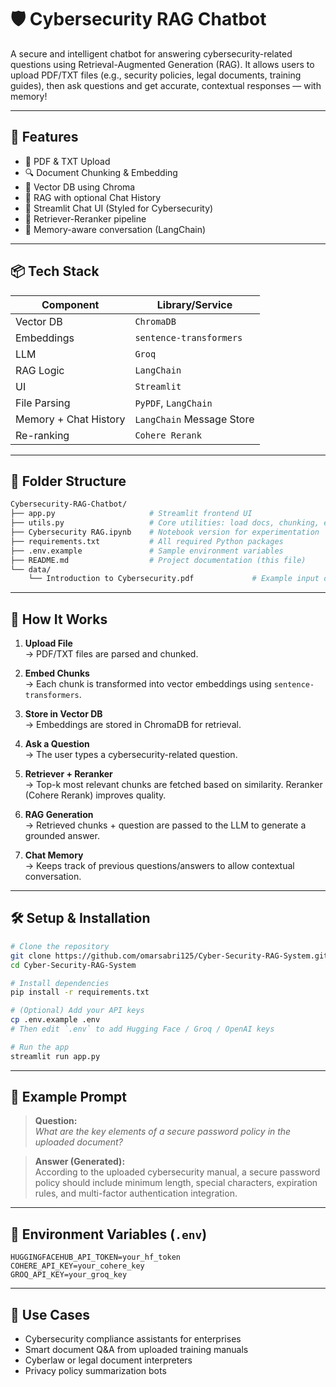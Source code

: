 # 🛡️ Cybersecurity RAG Chatbot

A secure and intelligent chatbot for answering cybersecurity-related questions using Retrieval-Augmented Generation (RAG). It allows users to upload PDF/TXT files (e.g., security policies, legal documents, training guides), then ask questions and get accurate, contextual responses — with memory!

---

## 🚀 Features

- 📄 PDF & TXT Upload
- 🔍 Document Chunking & Embedding
- 🧠 Vector DB using Chroma
- 🤖 RAG with optional Chat History
- 💬 Streamlit Chat UI (Styled for Cybersecurity)
- 🔁 Retriever-Reranker pipeline
- 🧠 Memory-aware conversation (LangChain)

---

## 📦 Tech Stack

| Component              | Library/Service         |
|------------------------|-------------------------|
| Vector DB              | `ChromaDB`              |
| Embeddings             | `sentence-transformers` |
| LLM                    | `Groq` |
| RAG Logic              | `LangChain`             |
| UI                     | `Streamlit`             |
| File Parsing           | `PyPDF`, `LangChain`    |
| Memory + Chat History  | `LangChain` Message Store |
| Re-ranking             | `Cohere Rerank` |

---

## 📁 Folder Structure

```bash
Cybersecurity-RAG-Chatbot/
├── app.py                     # Streamlit frontend UI
├── utils.py                   # Core utilities: load docs, chunking, embedding
├── Cybersecurity RAG.ipynb    # Notebook version for experimentation
├── requirements.txt           # All required Python packages
├── .env.example               # Sample environment variables
├── README.md                  # Project documentation (this file)
└── data/
    └── Introduction to Cybersecurity.pdf             # Example input document
```

---

## 🧠 How It Works

1. **Upload File**  
   → PDF/TXT files are parsed and chunked.

2. **Embed Chunks**  
   → Each chunk is transformed into vector embeddings using `sentence-transformers`.

3. **Store in Vector DB**  
   → Embeddings are stored in ChromaDB for retrieval.

4. **Ask a Question**  
   → The user types a cybersecurity-related question.

5. **Retriever + Reranker**  
   → Top-k most relevant chunks are fetched based on similarity. Reranker (Cohere Rerank) improves quality.

6. **RAG Generation**  
   → Retrieved chunks + question are passed to the LLM to generate a grounded answer.

7. **Chat Memory**  
   → Keeps track of previous questions/answers to allow contextual conversation.

---

## 🛠️ Setup & Installation

```bash
# Clone the repository
git clone https://github.com/omarsabri125/Cyber-Security-RAG-System.git
cd Cyber-Security-RAG-System

# Install dependencies
pip install -r requirements.txt

# (Optional) Add your API keys
cp .env.example .env
# Then edit `.env` to add Hugging Face / Groq / OpenAI keys

# Run the app
streamlit run app.py
```

---

## 🧪 Example Prompt

> **Question:**  
> *What are the key elements of a secure password policy in the uploaded document?*

> **Answer (Generated):**  
> According to the uploaded cybersecurity manual, a secure password policy should include minimum length, special characters, expiration rules, and multi-factor authentication integration.

---

## 🔐 Environment Variables (`.env`)

```env
HUGGINGFACEHUB_API_TOKEN=your_hf_token
COHERE_API_KEY=your_cohere_key
GROQ_API_KEY=your_groq_key
```

---

## 📌 Use Cases

- Cybersecurity compliance assistants for enterprises
- Smart document Q&A from uploaded training manuals
- Cyberlaw or legal document interpreters
- Privacy policy summarization bots

